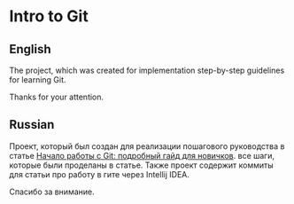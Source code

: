 # Intro to Git

## English
The project, which was created for implementation step-by-step guidelines for learning Git.

Thanks for your attention.

## Russian
Проект, который был создан для реализации пошагового руководства в статье [Начало работы с Git: подробный гайд для новичков](https://javarush.ru/groups/posts/2683-nachalo-rabotih-s-git-podrobnihy-gayd-dlja-novichkov).
 все шаги, которые были проделаны в статье. Также проект содержит коммиты для статьи про работу в гите через Intellij IDEA.

Спасибо за внимание.

